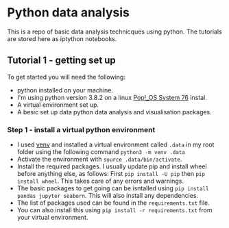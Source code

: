 # Python data analysis

This is a repo of basic data analysis technicques using python. The tutorials are stored here as iptython notebooks.

## Tutorial 1 - getting set up

To get started you will need the following:
- python installed on your machine.
- I'm using python version 3.8.2 on a linux [Pop!_OS System 76](https://pop.system76.com/) instal.
- A virtual environment set up.
- A besic set up data python data analysis and visualisation packages.


### Step 1 - install a virtual python environment
- I used [venv](https://docs.python.org/3/library/venv.html) and installed a virtual environment called `.data` in my root folder using the following command `python3 -m venv .data`
- Activate the environment with `source .data/bin/activate`.
- Install the required packages. I usually update pip and install wheel before anything else, as follows: First `pip install -U pip` then `pip install wheel`. This takes care of any errors and warnings.
- The basic packages to get going can be isntalled using `pip install pandas jupyter seaborn`. This will also install any dependencies.
- The list of packages used can be found in the `requirements.txt` file.
- You can also install this using `pip install -r requirements.txt` from your virtual environment.


